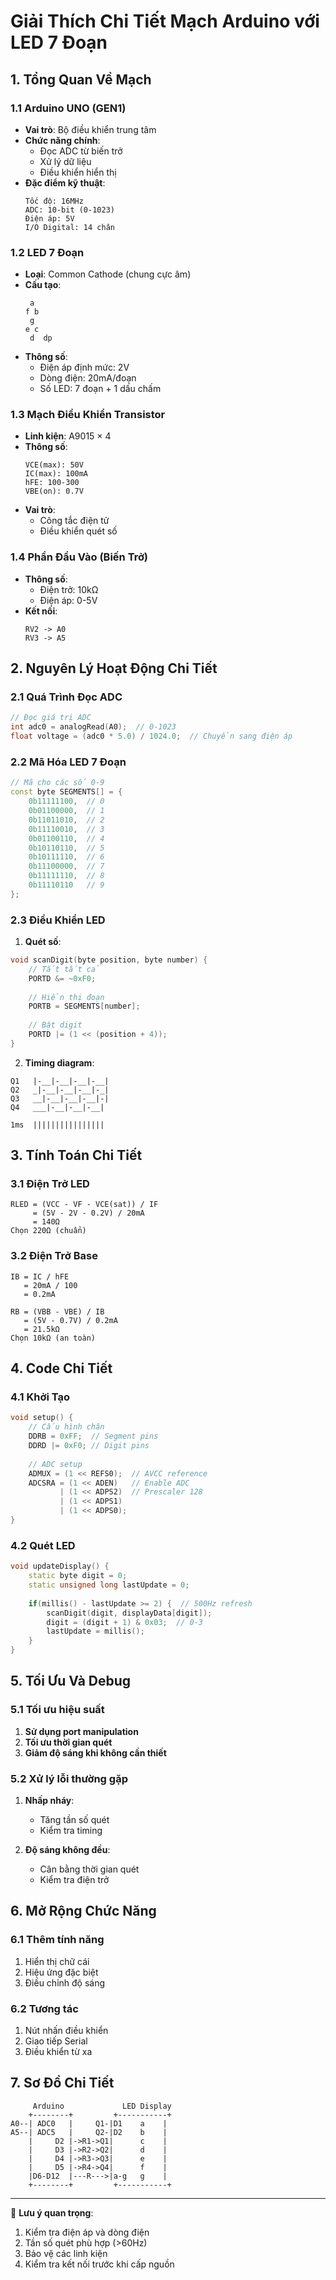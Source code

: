 # Giải Thích Chi Tiết Mạch Arduino với LED 7 Đoạn

## 1. Tổng Quan Về Mạch

### 1.1 Arduino UNO (GEN1)
- **Vai trò**: Bộ điều khiển trung tâm
- **Chức năng chính**:
  - Đọc ADC từ biến trở
  - Xử lý dữ liệu
  - Điều khiển hiển thị
- **Đặc điểm kỹ thuật**:
  ```
  Tốc độ: 16MHz
  ADC: 10-bit (0-1023)
  Điện áp: 5V
  I/O Digital: 14 chân 
  ```

### 1.2 LED 7 Đoạn
- **Loại**: Common Cathode (chung cực âm)
- **Cấu tạo**:
  ```
   a
  f b
   g
  e c
   d  dp
  ```
- **Thông số**:
  - Điện áp định mức: 2V
  - Dòng điện: 20mA/đoạn
  - Số LED: 7 đoạn + 1 dấu chấm

### 1.3 Mạch Điều Khiển Transistor
- **Linh kiện**: A9015 × 4
- **Thông số**:
  ```
  VCE(max): 50V
  IC(max): 100mA
  hFE: 100-300
  VBE(on): 0.7V
  ```
- **Vai trò**: 
  - Công tắc điện tử
  - Điều khiển quét số

### 1.4 Phần Đầu Vào (Biến Trở)
- **Thông số**:
  - Điện trở: 10kΩ
  - Điện áp: 0-5V
- **Kết nối**:
  ```
  RV2 -> A0
  RV3 -> A5
  ```

## 2. Nguyên Lý Hoạt Động Chi Tiết

### 2.1 Quá Trình Đọc ADC
```cpp
// Đọc giá trị ADC
int adc0 = analogRead(A0);  // 0-1023
float voltage = (adc0 * 5.0) / 1024.0;  // Chuyển sang điện áp
```

### 2.2 Mã Hóa LED 7 Đoạn
```cpp
// Mã cho các số 0-9
const byte SEGMENTS[] = {
    0b11111100,  // 0
    0b01100000,  // 1
    0b11011010,  // 2
    0b11110010,  // 3
    0b01100110,  // 4
    0b10110110,  // 5
    0b10111110,  // 6
    0b11100000,  // 7
    0b11111110,  // 8
    0b11110110   // 9
};
```

### 2.3 Điều Khiển LED
1. **Quét số**:
```cpp
void scanDigit(byte position, byte number) {
    // Tắt tất cả
    PORTD &= ~0xF0;  
    
    // Hiển thị đoạn
    PORTB = SEGMENTS[number];
    
    // Bật digit
    PORTD |= (1 << (position + 4));
}
```

2. **Timing diagram**:
```
Q1   |-__|-__|-__|-__|
Q2   _|-__|-__|-__|-_|
Q3   __|-__|-__|-__|-|
Q4   ___|-__|-__|-__|

1ms  ||||||||||||||||
```

## 3. Tính Toán Chi Tiết

### 3.1 Điện Trở LED
```
RLED = (VCC - VF - VCE(sat)) / IF
     = (5V - 2V - 0.2V) / 20mA
     = 140Ω
Chọn 220Ω (chuẩn)
```

### 3.2 Điện Trở Base
```
IB = IC / hFE
   = 20mA / 100
   = 0.2mA

RB = (VBB - VBE) / IB
   = (5V - 0.7V) / 0.2mA
   = 21.5kΩ
Chọn 10kΩ (an toàn)
```

## 4. Code Chi Tiết

### 4.1 Khởi Tạo
```cpp
void setup() {
    // Cấu hình chân
    DDRB = 0xFF;  // Segment pins
    DDRD |= 0xF0; // Digit pins
    
    // ADC setup
    ADMUX = (1 << REFS0);  // AVCC reference
    ADCSRA = (1 << ADEN)   // Enable ADC
           | (1 << ADPS2)  // Prescaler 128
           | (1 << ADPS1)
           | (1 << ADPS0);
}
```

### 4.2 Quét LED
```cpp
void updateDisplay() {
    static byte digit = 0;
    static unsigned long lastUpdate = 0;
    
    if(millis() - lastUpdate >= 2) {  // 500Hz refresh
        scanDigit(digit, displayData[digit]);
        digit = (digit + 1) & 0x03;  // 0-3
        lastUpdate = millis();
    }
}
```

## 5. Tối Ưu Và Debug

### 5.1 Tối ưu hiệu suất
1. **Sử dụng port manipulation**
2. **Tối ưu thời gian quét**
3. **Giảm độ sáng khi không cần thiết**

### 5.2 Xử lý lỗi thường gặp
1. **Nhấp nháy**:
   - Tăng tần số quét
   - Kiểm tra timing
   
2. **Độ sáng không đều**:
   - Cân bằng thời gian quét
   - Kiểm tra điện trở

## 6. Mở Rộng Chức Năng

### 6.1 Thêm tính năng
1. Hiển thị chữ cái
2. Hiệu ứng đặc biệt
3. Điều chỉnh độ sáng

### 6.2 Tương tác
1. Nút nhấn điều khiển
2. Giao tiếp Serial
3. Điều khiển từ xa

## 7. Sơ Đồ Chi Tiết

```
     Arduino             LED Display
    +--------+         +-----------+
A0--| ADC0   |     Q1-|D1    a    |
A5--| ADC5   |     Q2-|D2    b    |
    |     D2 |->R1->Q1|      c    |
    |     D3 |->R2->Q2|      d    |
    |     D4 |->R3->Q3|      e    |
    |     D5 |->R4->Q4|      f    |
    |D6-D12  |---R--->|a-g   g    |
    +--------+         +-----------+
```

---

📌 **Lưu ý quan trọng**:
1. Kiểm tra điện áp và dòng điện
2. Tần số quét phù hợp (>60Hz)
3. Bảo vệ các linh kiện
4. Kiểm tra kết nối trước khi cấp nguồn